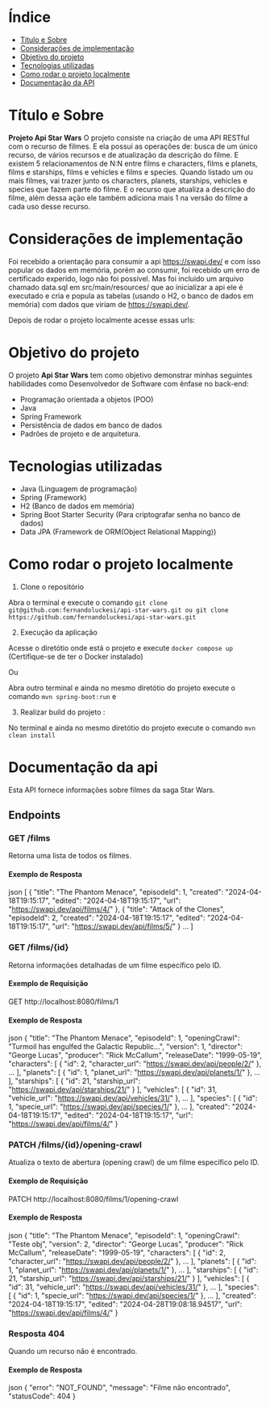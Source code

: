 # Índice

- [Título e Sobre](#título-e-sobre)
- [Considerações de implementação](#considerações-de-implementação)
- [Objetivo do projeto](#objetivo-do-projeto)
- [Tecnologias utilizadas](#tecnologias-utilizadas)
- [Como rodar o projeto localmente](#como-rodar-o-projeto-localmente)
- [Documentação da API](#documentação-da-api)

# Título e Sobre

**Projeto Api Star Wars**
O projeto consiste na criação de uma API RESTful com o recurso de filmes. E ela possui as operações de: busca de um único recurso, de vários recursos e de atualização da descrição do filme. E existem 5 relacionamentos de N:N entre films e characters, films e planets, films e starships, films e vehicles e films e species. Quando listado um ou mais filmes, vai trazer junto os characters, planets, starships, vehicles e species que fazem parte do filme. E o recurso que atualiza a descrição do filme, além dessa ação ele também adiciona mais 1 na versão do filme a cada uso desse recurso.

# Considerações de implementação

Foi recebido a orientação para consumir a api https://swapi.dev/ e com isso popular os dados em memória, porém ao consumir, foi recebido um erro de certificado experido, logo não foi possível. Mas foi incluido um arquivo chamado data.sql em src/main/resources/ que ao inicializar a api ele é executado e cria e popula as tabelas (usando o H2, o banco de dados em memória) com dados que viriam de https://swapi.dev/.

Depois de rodar o projeto localmente acesse essas urls:

# Objetivo do projeto

O projeto **Api Star Wars** tem como objetivo demonstrar minhas seguintes habilidades como Desenvolvedor de Software com ênfase no back-end:

- Programação orientada a objetos (POO)
- Java
- Spring Framework
- Persistência de dados em banco de dados
- Padrões de projeto e de arquitetura.

# Tecnologias utilizadas

- Java (Linguagem de programação)
- Spring (Framework)
- H2 (Banco de dados em memória)
- Spring Boot Starter Security (Para criptografar senha no banco de dados)
- Data JPA (Framework de ORM(Object Relational Mapping))

# Como rodar o projeto localmente

1. Clone o repositório

Abra o terminal e execute o comando `git clone git@github.com:fernandoluckesi/api-star-wars.git ou git clone https://github.com/fernandoluckesi/api-star-wars.git`

2. Execução da aplicação

Acesse o diretótio onde está o projeto e execute `docker compose up` (Certifique-se de ter o Docker instalado)

Ou

Abra outro terminal e ainda no mesmo diretótio do projeto execute o comando `mvn spring-boot:run` e

3. Realizar build do projeto :

No terminal e ainda no mesmo diretótio do projeto execute o comando `mvn clean install`

# Documentação da api

Esta API fornece informações sobre filmes da saga Star Wars.

## Endpoints

### GET /films

Retorna uma lista de todos os filmes.

#### Exemplo de Resposta

json [ { "title": "The Phantom Menace", "episodeId": 1, "created": "2024-04-18T19:15:17", "edited": "2024-04-18T19:15:17", "url": "https://swapi.dev/api/films/4/" }, {
"title": "Attack of the Clones",
"episodeId": 2,
"created": "2024-04-18T19:15:17",
"edited": "2024-04-18T19:15:17",
"url": "https://swapi.dev/api/films/5/"
} ... ]

### GET /films/{id}

Retorna informações detalhadas de um filme específico pelo ID.

#### Exemplo de Requisição

GET http://localhost:8080/films/1

#### Exemplo de Resposta

json { "title": "The Phantom Menace", "episodeId": 1, "openingCrawl": "Turmoil has engulfed the Galactic Republic...", "version": 1, "director": "George Lucas", "producer": "Rick McCallum", "releaseDate": "1999-05-19", "characters": [ { "id": 2, "character_url": "https://swapi.dev/api/people/2/" }, ... ], "planets": [ { "id": 1, "planet_url": "https://swapi.dev/api/planets/1/" }, ... ], "starships": [ { "id": 21, "starship_url": "https://swapi.dev/api/starships/21/" } ], "vehicles": [ { "id": 31, "vehicle_url": "https://swapi.dev/api/vehicles/31/" }, ... ], "species": [ { "id": 1, "specie_url": "https://swapi.dev/api/species/1/" }, ... ], "created": "2024-04-18T19:15:17", "edited": "2024-04-18T19:15:17", "url": "https://swapi.dev/api/films/4/" }

### PATCH /films/{id}/opening-crawl

Atualiza o texto de abertura (opening crawl) de um filme específico pelo ID.

#### Exemplo de Requisição

PATCH http://localhost:8080/films/1/opening-crawl

#### Exemplo de Resposta

json { "title": "The Phantom Menace", "episodeId": 1, "openingCrawl": "Teste obj", "version": 2, "director": "George Lucas", "producer": "Rick McCallum", "releaseDate": "1999-05-19", "characters": [ { "id": 2, "character_url": "https://swapi.dev/api/people/2/" }, ... ], "planets": [ { "id": 1, "planet_url": "https://swapi.dev/api/planets/1/" }, ... ], "starships": [ { "id": 21, "starship_url": "https://swapi.dev/api/starships/21/" } ], "vehicles": [ { "id": 31, "vehicle_url": "https://swapi.dev/api/vehicles/31/" }, ... ], "species": [ { "id": 1, "specie_url": "https://swapi.dev/api/species/1/" }, ... ], "created": "2024-04-18T19:15:17", "edited": "2024-04-28T19:08:18.94517", "url": "https://swapi.dev/api/films/4/" }

### Resposta 404

Quando um recurso não é encontrado.

#### Exemplo de Resposta

json { "error": "NOT_FOUND", "message": "Filme não encontrado", "statusCode": 404 }
